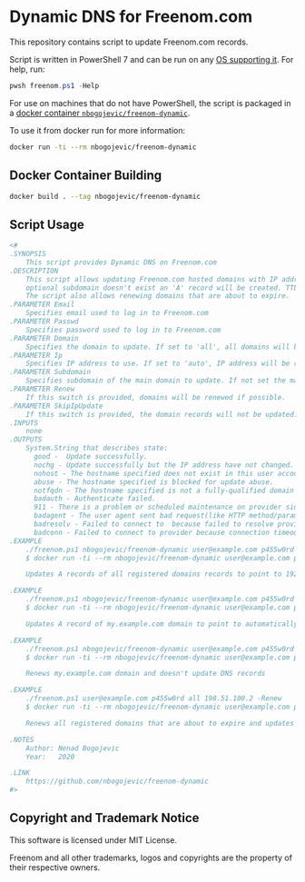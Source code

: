 # Dynamic DNS for Freenom.com

This repository contains script to update Freenom.com records.

Script is written in PowerShell 7 and can be run on any [OS supporting it](https://docs.microsoft.com/en-us/powershell/scripting/install/installing-powershell?view=powershell-7). For help, run:

```powershell
pwsh freenom.ps1 -Help
```

For use on machines that do not have PowerShell, the script is packaged in a [docker container 
`nbogojevic/freenom-dynamic`](https://hub.docker.com/repository/docker/nbogojevic/freenom-dynamic).

To use it from docker run for more information:

```sh
docker run -ti --rm nbogojevic/freenom-dynamic
```

## Docker Container Building

```sh
docker build . --tag nbogojevic/freenom-dynamic
```

## Script Usage

```powershell
<#
.SYNOPSIS
    This script provides Dynamic DNS on Freenom.com
.DESCRIPTION
    This script allows updating Freenom.com hosted domains with IP address. If 'A' record for domain and
    optional subdomain doesn't exist an 'A' record will be created. TTL for records is set to 600 seconds.
    The script also allows renewing domains that are about to expire.
.PARAMETER Email
    Specifies email used to log in to Freenom.com
.PARAMETER Passwd
    Specifies password used to log in to Freenom.com
.PARAMETER Domain
    Specifies the domain to update. If set to 'all', all domains will be updated.
.PARAMETER Ip
    Specifies IP address to use. If set to 'auto', IP address will be retrieved from one of the web IP retrieval services.
.PARAMETER Subdomain
    Specifies subdomain of the main domain to update. If not set the main domain is updated.
.PARAMETER Renew
    If this switch is provided, domains will be renewed if possible.
.PARAMETER SkipIpUpdate
    If this switch is provided, the domain records will not be updated. Can be used in combination with -Renew.
.INPUTS
    none
.OUTPUTS
    System.String that describes state:
      good -  Update successfully.
      nochg - Update successfully but the IP address have not changed.
      nohost - The hostname specified does not exist in this user account.
      abuse - The hostname specified is blocked for update abuse.
      notfqdn - The hostname specified is not a fully-qualified domain name.
      badauth - Authenticate failed.
      911 - There is a problem or scheduled maintenance on provider side
      badagent - The user agent sent bad request(like HTTP method/parameters is not permitted)
      badresolv - Failed to connect to  because failed to resolve provider address.
      badconn - Failed to connect to provider because connection timeout.
.EXAMPLE
    ./freenom.ps1 nbogojevic/freenom-dynamic user@example.com p455w0rd all 192.0.2.1
    $ docker run -ti --rm nbogojevic/freenom-dynamic user@example.com p455w0rd all 192.0.2.1

    Updates A records of all registered domains records to point to 192.0.2.0.

.EXAMPLE
    ./freenom.ps1 nbogojevic/freenom-dynamic user@example.com p455w0rd my.example.com auto
    $ docker run -ti --rm nbogojevic/freenom-dynamic user@example.com p455w0rd my.example.com auto

    Updates A record of my.example.com domain to point to automatically detected address.

.EXAMPLE
    ./freenom.ps1 nbogojevic/freenom-dynamic user@example.com p455w0rd my.example.com auto -Renew -SkipIpUpdate
    $ docker run -ti --rm nbogojevic/freenom-dynamic user@example.com p455w0rd my.example.com auto -Renew -SkipIpUpdate

    Renews my.example.com domain and doesn't update DNS records

.EXAMPLE
    ./freenom.ps1 user@example.com p455w0rd all 198.51.100.2 -Renew
    $ docker run -ti --rm nbogojevic/freenom-dynamic user@example.com p455w0rd all 198.51.100.2 -Renew

    Renews all registered domains that are about to expire and updates their DNS record to 198.51.100.2.

.NOTES
    Author: Nenad Bogojevic
    Year:   2020

.LINK
    https://github.com/nbogojevic/freenom-dynamic
#>
```

## Copyright and Trademark Notice

This software is licensed under MIT License.

Freenom and all other trademarks, logos and copyrights are the property of their respective owners. 


